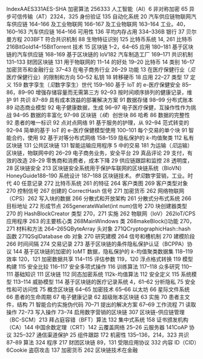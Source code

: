 IndexAAES331AES-SHA 加密算法 256333 人工智能（AI）6 非对称加密 65 异步可信传输（AT）2324，325 身份验证 135 自动化系统 20 汽车供应链物联网汽车供应链 164–166 及工业物联网 166–167 及工业物联网 163–164 工业。40，160–163 汽车供应链 164–166 可用性 136 平均内存占用 334–336B 银行 37 贝尔曼方程 203BFT 符合共识机制 88 生物特征识别 125 比特币系统 14, 261 比特币 216BitGold14–15BitTorrent 技术 15 区块链 1–2，64–65 应用 180–181 基于区块链的汽车供应链 168–169 基于区块链的 IoV182 汽车制造工厂 169–171 共识机制 131–133 财团区块链 131 用于物联网的 11–14 的好处 19–20 比特币 14 类别 16–17 加密货币和金融行业 37–43 在电子商务行业 26–29 功能 13 在医疗保健行业（*见*医疗保健行业）的限制和方向 50–52 私钥 18 转移硬币 18 应用 22–27 类型 17 定义 159 数字孪生（*见*数字孪生）世代 159–160 基于 IoT 的 e-医疗保健安全 85–86，89–90 增强存储容量而无需第三方 92–93 按时间顺序排列的健康记录，维护 91 共识 87–89 具有成本效益的部署解决方案 91 数据存储 98–99 分布式账本 89 动态商业模型 92 电子健康数据，生成 96–97 电子医疗保健，互操作性作为挑战 94–95 数据的丰富化 97–98 区块链（*续*）创世块 86 哈希 86 数据的完整性 92 患者的唯一标识 92 点对点网络 91 基于服务的护理，从 92–94 范式转变的 92–94 简单的基于 IoT 的 e-医疗保健模型使用 100–101 每个交易的单个块 91 智能合约，使用 92 基于对等分布式网络 158–159 隐私保护的 *k*-均值聚类 112 私有区块链 131 公共区块链 131 智能运输应用程序 5 中的交易 181 为运输（*见*运输）区块链，物联网中的 26–29 电子商务业务，安全平台 29 真品评论 29 支付，有效的改造 28–29 零售商和消费者，成本下降 29 供应链跟踪和监控 28 透明度，28 区块链安全 213 区块链安全系统用于保护车联网的区块链系统（BIoVN）HoneyGuide188–190 系统设计 187–188 区块链技术。*参见*数字营销，工业。时代 40 任意记录 272 比特币系统 261 的特征 264 客户类图 269 客户类型对象 270 控制信号 267 创建的 CorrectHash 信号 271 加密货币 262 网络物联网（CPS）262 写入块的数据 266 分散式和开放架构 261 分散式分布式系统 266 目标地址 272 形成节点 265generateWallet(int num)信号 270 块创建器类型 270 的 HashBlockCreator 类型 270，271 实施 262 物联网（IoV）262IoT/CPS 应用程序 263 的主要核心类 268MainWindows 类 268makeBlock()功能 270，271 材料和方法 264–265QByteArray 头对象 271QCryptographicHash::hash 函数 271QSqlDatabase db 对象 270 研究建模 264 信号和槽机制 270 建模阶段 266 时间间隔 274 交易记录 273 基于区块链的条件隐私保护认证（BCPPA）协议 144 基于区块链的加密的 IoMT 数据，隐私保护的 *k*-均值聚类数据集 118–119 效率 120，121 加密数据共享 114–115 评估参数 119，120 浮点格式转换 119 模型构建 115 安全比较 116–117 安全多项式操作 116 训练算法 117–118 众多研究 110–111 基础知识 111 区块链 112 同态加密系统 112k-均值算法 112 安全定义 115 系统模型 113–114 威胁模型 114 基于区块链的医疗记录系统 4，61–62 分析隐私 75 安全性和可访问性 75 概念区块链 64–65 加密技术 65–66 以太坊 66 星际文件系统 66 患者的生命周期 67 电子健康记录 62 超级账本区块链 63 实施 70 患者主文件，结构 71 智能合约实施伪代码 70–71 提出的解决方案 67–69 工作流程 71 读取操作 72–73 写入操作 73–74 启用数字营销的区块链 307 区块链-供应链管理（BC-SCM）213 拜占庭容错（BFT）算法 132 集中式系统 158 证书颁发机构（CA）144 中国余数定理（CRT）142 云覆盖网络 25–26 云服务器 141CoAP 协议 325–327 通信渠道保护 25 组件跟踪 172 机密性 135–136，214，323 共识 87–89 算法 324 程序 217 财团区块链 89，131 受限应用协议 332 内容 ID（CID）6Cookie 盗窃攻击 137 加密货币 262 区块链技术在金融
